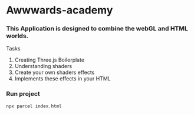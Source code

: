 # Awwwards-academy

### This Application is designed to combine the webGL and HTML worlds.

Tasks

1. Creating Three.js Boilerplate
2. Understanding shaders
3. Create your own shaders effects
4. Implements these effects in your HTML

### Run project

```braks 
npx parcel index.html
```
